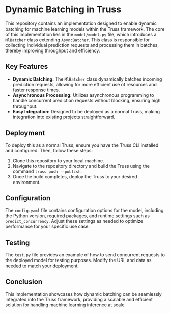 # Dynamic Batching in Truss

This repository contains an implementation designed to enable dynamic batching for machine learning models within the Truss framework. The core of this implementation lies in the `model/model.py` file, which introduces a `MlBatcher` class extending `AsyncBatcher`. This class is responsible for collecting individual prediction requests and processing them in batches, thereby improving throughput and efficiency.

## Key Features

- **Dynamic Batching:** The `MlBatcher` class dynamically batches incoming prediction requests, allowing for more efficient use of resources and faster response times.
- **Asynchronous Processing:** Utilizes asynchronous programming to handle concurrent prediction requests without blocking, ensuring high throughput.
- **Easy Integration:** Designed to be deployed as a normal Truss, making integration into existing projects straightforward.

## Deployment

To deploy this as a normal Truss, ensure you have the Truss CLI installed and configured. Then, follow these steps:

1. Clone this repository to your local machine.
2. Navigate to the repository directory and build the Truss using the command `truss push --publish`.
3. Once the build completes, deploy the Truss to your desired environment.

## Configuration

The `config.yaml` file contains configuration options for the model, including the Python version, required packages, and runtime settings such as `predict_concurrency`. Adjust these settings as needed to optimize performance for your specific use case.

## Testing

The `test.py` file provides an example of how to send concurrent requests to the deployed model for testing purposes. Modify the URL and data as needed to match your deployment.

## Conclusion

This implementation showcases how dynamic batching can be seamlessly integrated into the Truss framework, providing a scalable and efficient solution for handling machine learning inference at scale.
